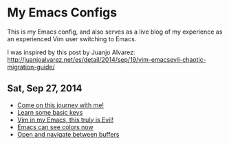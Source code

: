 # My Emacs Configs

This is my Emacs config, and also serves as a live blog of my experience as an experienced Vim user switching to Emacs.

I was inspired by this post by Juanjo Alvarez: http://juanjoalvarez.net/es/detail/2014/sep/19/vim-emacsevil-chaotic-migration-guide/

## Sat, Sep 27, 2014

* [Come on this journey with me!](https://github.com/seven1m/.emacs.d/commit/2f1b568baabc75ab664713a3bd78b931c029a6ac)
* [Learn some basic keys](https://github.com/seven1m/.emacs.d/commit/f5a2f66bf2028572c5f2717b7cc4ed2e5f04fe7c)
* [Vim in my Emacs, this truly is Evil!](https://github.com/seven1m/.emacs.d/commit/3f879be5ef5aeb0895ac654913073e4438c8628a)
* [Emacs can see colors now](https://github.com/seven1m/.emacs.d/commit/d94b51df412581950dfabdf3e47e5ec09bc68c8e)
* [Open and navigate between buffers](https://github.com/seven1m/.emacs.d/commit/5bf24c29f7a29cea368da035b721e84a96244b94)